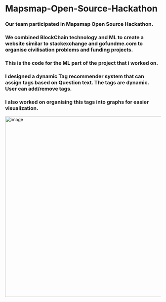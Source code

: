 # Mapsmap-Open-Source-Hackathon
### Our team participated in Mapsmap Open Source Hackathon.
### We combined BlockChain technology and ML to create a website similar to stackexchange and gofundme.com to organise civilisation problems and funding projects. 
### This is the code for the ML part of the project that i worked on.
### I designed a dynamic Tag recommender system that can assign tags based on Question text. The tags are dynamic. User can add/remove tags.
### I also worked on organising this tags into graphs for easier visualization.
<img width="584" alt="image" src="https://user-images.githubusercontent.com/76562393/161695757-d904e1b4-653c-4ca4-abcc-f3ea6039e58a.png">
